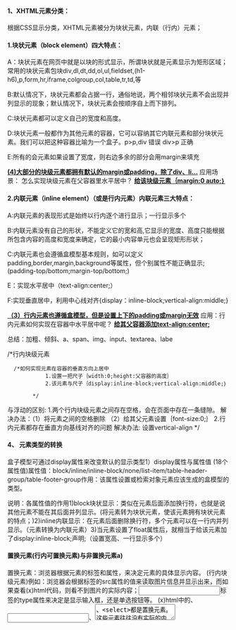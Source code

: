 #### 1、XHTML元素分类：

根据CSS显示分类，XHTML元素被分为块状元素，内联（行内）元素；

#### 1.块状元素（block element）四大特点：   

A：块状元素在网页中就是以块的形式显示，所谓块状就是元素显示为矩形区域；常用的块状元素包块div,dl,dt,dd,ol,ul,fieldset,(h1-h6),p,form,hr,iframe,colgroup,col,table,tr,td,等

B:默认情况下，块状元素都会占据一行，通俗地说，两个相邻块状元素不会出现并列显示的现象；默认情况下，块状元素会按顺序自上而下排列。

 C:块状元素都可以定义自己的宽度和高度。

  D:块状元素一般都作为其他元素的容器，它可以容纳其它内联元素和部分块状元素。我们可以把这种容器比喻为一个盒子。p>p,div  错误  div>p 正确

E:所有的会元素如果设置了宽度，则右边多余的部分会用margin来填充

 <u>**(4)大部分的块级元素都拥有默认的margin或padding，除了div、li...**</u>
                应用场景： 怎么实现块级元素在父容器里水平居中？
                        <u>**给该块级元素｛margin:0 auto;｝**</u>

#### 2.内联元素（inline element）（或是行内元素）内联元素三大特点：

A:内联元素的表现形式是始终以行内逐个进行显示；一行显示多个

B:内联元素没有自己的形状，不能定义它的宽和高,它显示的宽度、高度只能根据所包含内容的高度和宽度来确定，它的最小内容单元也会呈现矩形形状；

C:内联元素也会遵循盒模型基本规则，如可以定义padding,border,margin,background等属性，但个别属性不能正确显示;(padding-top/bottom;margin-top/bottom;)

E：实现水平居中（text-align:center;）

F:实现垂直居中，利用中心线对齐{display：inline-block;vertical-align:middle;}

<u>**（3）行内元素也遵循盒模型，但是设置上下的padding或margin无效**</u>
            应用：行内元素如何实现在容器中水平居中呢？
                    **<u>给其父容器添加text-align:center;</u>**

总结：加粗、倾斜、a、span、img、input、textarea、labe



  /*行内块级元素

```
  /*如何实现元素在容器的垂直方向上居中
            1.设置一把尺子｛width:0;height:父容器的高度｝
            2.该元素与尺子｛display:inline-block;vertical-align:middle;｝

        */
```

与浮动的区别:
            1.两个行内块级元素之间存在空格，会在页面中存在一条缝隙。
                解决办法：（1）将元素之间的空格删除
                          （2）给其父元素设置｛font-size:0;｝
            2.行内元素都存在垂直方向基线对齐的问题
                解决办法: 设置vertical-align
        */

#### 4、 元素类型的转换

盒子模型可通过display属性来改变默认的显示类型1）display属性与属性值	(18个属性值)属性值：block/inline/inline-block/none/list-item/table-header-group/table-footer-group作用：该属性设置或检索对象元素应该生成的盒模型的类型。

说明：各属性值的作用1)block块状显示：类似在元素后面添加换行符，也就是说其他元素不能在其后面并列显示。(将元素转为块状元素，使该元素拥有块状元素的特点；)2)inline内联显示：在元素后面删除换行符，多个元素可以在一行内并列显示。（元素转换为内联元素）3)当元素设置了float属性后，就相当于给该元素加了display:inline-block;声明;（设置宽高、一行显示多个）



#### 置换元素(行内可置换元素)与非置换元素a) 

置换元素：浏览器根据元素的标签和属性，来决定元素的具体显示内容。 (行内块级元素)例如：浏览器会根据<img>标签的src属性的值来读取图片信息并显示出来，而如果查看(x)html代码，则看不到图片的实际内容；<input>标签的type属性来决定是显示输入框，还是单选按钮等。 (x)html中的<img>、<input>、<textarea>、<select>都是置换元素。这些元素往往没有实际的内容，即是一个空元素。置换元素在其显示中生成了框，这也就是有的内联元素（img,input）能够设置宽高的原因。b) 不可替换元素（非置换元素）（行内元素）：(x)html 的大多数元素是不可替换元素，即其内容直接表现给用户端（如浏览器）。



***设置一个元素在一个容器中垂直居中，必须更改默认的display属性值为inline-block;并加上同级元素（标尺）（同级元素[标尺]样式设置为vertical-align:middle;width:0;height:100%;display:inline-block;）。三个条件：1：必须给容器（父元素）加上text-align:center;2:必须给当前元素转成行内块元素（display:inline-block;）再给当前元素加上vertical-align:middle;3：在当前元素的后面（没有回车）加上同级元素span;并对span进行vertical-align:middle;width:0;height:100%;display:inline-block***




